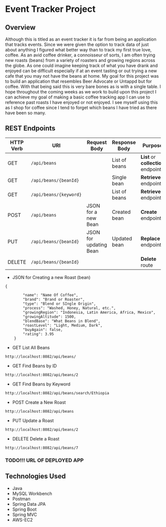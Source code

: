 # Event Tracker Project


## Overview
Although this is titled as an event tracker it is far from being an application that tracks events. Since we were given the option to track data of just about anything I figured what better way than to track my first true love, coffee. As an avid coffee drinker, a connoisseur of sorts, I am often trying new roasts (beans) from a variety of roasters and growing regions across the globe. As one could imagine keeping track of what you have drank and enjoyed can be difficult especially if at an event tasting or out trying a new cafe that you may not have the beans at home. My goal for this project was to build an application that resembles Beer Advocate or Untappd but for coffee. With that being said this is very bare bones as is with a single table. I hope throughout the coming weeks as we work to build upon this project I can achieve my goal of making a basic coffee tracking app I can use to reference past roasts I have enjoyed or not enjoyed. I see myself using this as I shop for coffee since I tend to forget which beans I have tried as there have been so many.


## REST Endpoints

| HTTP Verb | URI                      | Request Body            | Response Body  | Purpose |
|-----------|--------------------------|-------------------------|----------------|---------|
| GET       | `/api/beans`           |                         | List of beans| **List** or **collection** endpoint |
| GET       | `/api/beans/{beanId}`|                         | Single bean  | **Retrieve** endpoint |
| GET       | `/api/beans/{keyword}`|                         | List of beans  | **Retrieve** endpoint |
| POST      | `/api/beans`           | JSON for a new Bean   | Created bean | **Create** endpoint |
| PUT       | `/api/beans/{beanId}`| JSON for updating Bean| Updated bean | **Replace** endpoint |
| DELETE    | `/api/beans/{beanId}`|                         |                | **Delete** route |

* JSON for Creating a new Roast (bean)



```
{

        "name": "Name Of Coffee",
        "brand": "Brand or Roaster",
        "type": "Blend or SIngle Origin",
        "process": "Washed, Honey, Natural, etc.",
        "growingRegion": "Indonesia, Latin America, Africa, Mexico",
        "growingAltitude": 1500,
        "blendBase": "What Beans in Blend",
        "roastLevel": "Light, Medium, Dark",
        "buyAgain": false,
        "rating": 3.95
    }
```
* GET List All Beans
```
http://localhost:8082/api/beans/

```
* GET Find Beans by ID

```
http://localhost:8082/api/beans/2
```
* GET Find Beans by Keyword

```
http://localhost:8082/api/beans/search/Ethiopia
```
* POST Create a New Roast

```  
http://localhost:8082/api/beans
```
* PUT Update a Roast

```  
http://localhost:8082/api/beans/2
```
* DELETE Delete a Roast

```
http://localhost:8082/api/beans/7
```  

### TODO!!! URL OF DEPLOYED APP

## Technologies Used

* Java
* MySQL Workbench
* Postman
* Spring Data JPA
* Spring Boot
* Spring MVC
* AWS-EC2
